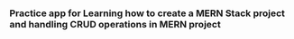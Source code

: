 ### Practice app for Learning how to create a MERN Stack project and handling CRUD operations in MERN project
